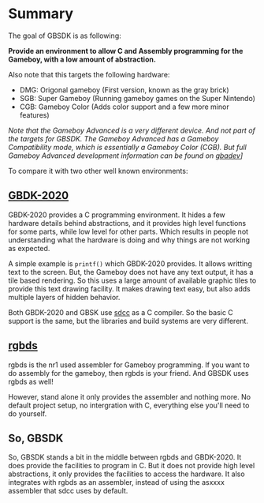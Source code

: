 # Summary

The goal of GBSDK is as following:

**Provide an environment to allow C and Assembly programming for the Gameboy, with a low amount of abstraction.**

Also note that this targets the following hardware:
* DMG: Origonal gameboy (First version, known as the gray brick)
* SGB: Super Gameboy (Running gameboy games on the Super Nintendo)
* CGB: Gameboy Color (Adds color support and a few more minor features)

*Note that the Gameboy Advanced is a very different device. And not part of the targets for GBSDK. The Gameboy Advanced has a Gameboy Compatibility mode, which is essentially a Gameboy Color (CGB).
But full Gameboy Advanced development information can be found on [gbadev](https://gbadev.net/)]*

To compare it with two other well known environments:

## [GBDK-2020](https://github.com/gbdk-2020/gbdk-2020)

GBDK-2020 provides a C programming environment. It hides a few hardware details behind abstractions, and it provides high level functions for some parts, while low level for other parts.
Which results in people not understanding what the hardware is doing and why things are not working as expected.

A simple example is `printf()` which GBDK-2020 provides. It allows writting text to the screen. But, the Gameboy does not have any text output, it has a tile based rendering.
So this uses a large amount of available graphic tiles to provide this text drawing facility. It makes drawing text easy, but also adds multiple layers of hidden behavior.

Both GBDK-2020 and GBSK use [sdcc](http://sdcc.sourceforge.net/) as a C compiler. So the basic C support is the same, but the libraries and build systems are very different.

## [rgbds](https://rgbds.gbdev.io/)

rgbds is the nr1 used assembler for Gameboy programming. If you want to do assembly for the gameboy, then rgbds is your friend. And GBSDK uses rgbds as well!

However, stand alone it only provides the assembler and nothing more. No default project setup, no intergration with C, everything else you'll need to do yourself.

## So, GBSDK

So, GBSDK stands a bit in the middle between rgbds and GBDK-2020. It does provide the facilities to program in C. But it does not provide high level abstractions, it only provides
the facilities to access the hardware. It also integrates with rgbds as an assembler, instead of using the asxxxx assembler that sdcc uses by default.